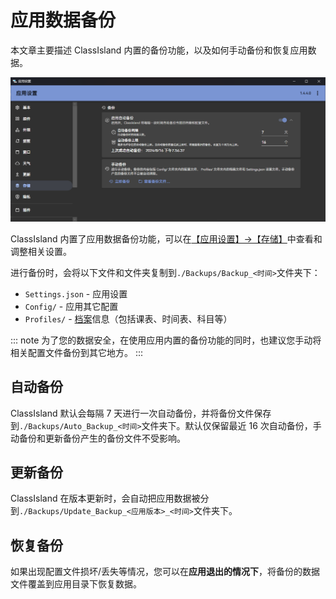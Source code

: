 # 应用数据备份

本文章主要描述 ClassIsland 内置的备份功能，以及如何手动备份和恢复应用数据。

![1724066299317](image/backup/1724066299317.png)

ClassIsland 内置了应用数据备份功能，可以在[【应用设置】->【存储】](classisland://app/settings/storage)中查看和调整相关设置。

进行备份时，会将以下文件和文件夹复制到`./Backups/Backup_<时间>`文件夹下：

- `Settings.json` - 应用设置
- `Config/` - 应用其它配置
- `Profiles/` - [档案](./profile/README.md)信息（包括课表、时间表、科目等）

::: note
为了您的数据安全，在使用应用内置的备份功能的同时，也建议您手动将相关配置文件备份到其它地方。
:::

## 自动备份

ClassIsland 默认会每隔 7 天进行一次自动备份，并将备份文件保存到`./Backups/Auto_Backup_<时间>`文件夹下。默认仅保留最近 16 次自动备份，手动备份和更新备份产生的备份文件不受影响。

## 更新备份

ClassIsland 在版本更新时，会自动把应用数据被分到`./Backups/Update_Backup_<应用版本>_<时间>`文件夹下。

## 恢复备份

如果出现配置文件损坏/丢失等情况，您可以在**应用退出的情况下**，将备份的数据文件覆盖到应用目录下恢复数据。
